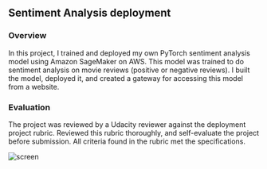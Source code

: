## Sentiment Analysis deployment

### Overview

In this project, I trained and deployed my own PyTorch sentiment analysis model using Amazon
SageMaker on AWS. This model was trained to do sentiment analysis on movie reviews (positive or
negative reviews). I built the model, deployed it, and created a gateway for accessing this model from a
website.

### Evaluation

The project was reviewed by a Udacity reviewer against the deployment project rubric. Reviewed this rubric thoroughly,
and self-evaluate the project before submission. All criteria found in the rubric met the specifications.

![screen](../master/deplyment.png)
